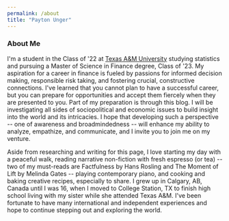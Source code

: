 ```yaml
---
permalink: /about
title: "Payton Unger"
---
```


### About Me

I'm a student in the Class of '22 at [Texas A&M University](https://tamu.edu) studying statistics and pursuing a Master of Science in Finance degree, Class of '23. My aspiration for a career in finance is fueled by passions for informed decision making, responsible risk taking, and fostering crucial, constructive connections. I've learned that you cannot plan to have a successful career, but you can prepare for opportunities and accept them fiercely when they are presented to you. Part of my preparation is through this blog. I will be investigating all sides of sociopolitical and economic issues to build insight into the world and its intricacies. I hope that developing such a perspective -- one of awareness and broadmindedness -- will enhance my ability to analyze, empathize, and communicate, and I invite you to join me on my venture.

Aside from researching and writing for this page, I love starting my day with a peaceful walk, reading narrative non-fiction with fresh espresso (or tea) -- two of my must-reads are Factfulness by Hans Rosling and The Moment of Lift by Melinda Gates -- playing contemporary piano, and cooking and baking creative recipes, especially to share. I grew up in Calgary, AB, Canada until I was 16, when I moved to College Station, TX to finish high school living with my sister while she attended Texas A&M. I've been fortunate to have many international and independent experiences and hope to continue stepping out and exploring the world.
